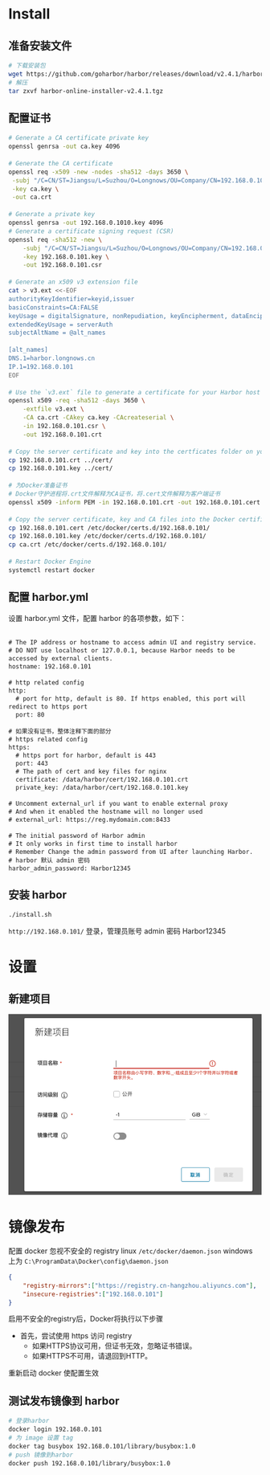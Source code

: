 # Install

## 准备安装文件

```bash
# 下载安装包
wget https://github.com/goharbor/harbor/releases/download/v2.4.1/harbor-online-installer-v2.4.1.tgz
# 解压
tar zxvf harbor-online-installer-v2.4.1.tgz
```

## 配置证书
```bash
# Generate a CA certificate private key
openssl genrsa -out ca.key 4096

# Generate the CA certificate
openssl req -x509 -new -nodes -sha512 -days 3650 \
 -subj "/C=CN/ST=Jiangsu/L=Suzhou/O=Longnows/OU=Company/CN=192.168.0.101" \
 -key ca.key \
 -out ca.crt

# Generate a private key
openssl genrsa -out 192.168.0.1010.key 4096
# Generate a certificate signing request (CSR)
openssl req -sha512 -new \
    -subj "/C=CN/ST=Jiangsu/L=Suzhou/O=Longnows/OU=Company/CN=192.168.0.101" \
    -key 192.168.0.101.key \
    -out 192.168.0.101.csr

# Generate an x509 v3 extension file
cat > v3.ext <<-EOF
authorityKeyIdentifier=keyid,issuer
basicConstraints=CA:FALSE
keyUsage = digitalSignature, nonRepudiation, keyEncipherment, dataEncipherment
extendedKeyUsage = serverAuth
subjectAltName = @alt_names

[alt_names]
DNS.1=harbor.longnows.cn
IP.1=192.168.0.101
EOF

# Use the `v3.ext` file to generate a certificate for your Harbor host
openssl x509 -req -sha512 -days 3650 \
    -extfile v3.ext \
    -CA ca.crt -CAkey ca.key -CAcreateserial \
    -in 192.168.0.101.csr \
    -out 192.168.0.101.crt
    
# Copy the server certificate and key into the certficates folder on your Harbor host.
cp 192.168.0.101.crt ../cert/
cp 192.168.0.101.key ../cert/

# 为Docker准备证书
# Docker守护进程将.crt文件解释为CA证书，将.cert文件解释为客户端证书
openssl x509 -inform PEM -in 192.168.0.101.crt -out 192.168.0.101.cert

# Copy the server certificate, key and CA files into the Docker certificates folder
cp 192.168.0.101.cert /etc/docker/certs.d/192.168.0.101/
cp 192.168.0.101.key /etc/docker/certs.d/192.168.0.101/
cp ca.crt /etc/docker/certs.d/192.168.0.101/

# Restart Docker Engine
systemctl restart docker
```

## 配置 harbor.yml

设置 harbor.yml 文件，配置 harbor 的各项参数，如下：

```ymal

# The IP address or hostname to access admin UI and registry service.
# DO NOT use localhost or 127.0.0.1, because Harbor needs to be accessed by external clients.
hostname: 192.168.0.101

# http related config
http:
  # port for http, default is 80. If https enabled, this port will redirect to https port
  port: 80

# 如果没有证书，整体注释下面的部分
# https related config
https:
  # https port for harbor, default is 443
  port: 443
  # The path of cert and key files for nginx
  certificate: /data/harbor/cert/192.168.0.101.crt
  private_key: /data/harbor/cert/192.168.0.101.key

# Uncomment external_url if you want to enable external proxy
# And when it enabled the hostname will no longer used
# external_url: https://reg.mydomain.com:8433

# The initial password of Harbor admin
# It only works in first time to install harbor
# Remember Change the admin password from UI after launching Harbor.
# harbor 默认 admin 密码
harbor_admin_password: Harbor12345

```

## 安装 harbor

```bash
./install.sh
```

`http://192.168.0.101/` 登录，管理员账号 admin 密码 Harbor12345


# 设置

## 新建项目
![](./assets/images/245bcacfaa518a101692d6dbebd57e17.png)


# 镜像发布

配置 docker 忽视不安全的 registry  linux `/etc/docker/daemon.json` windows 上为 `C:\ProgramData\Docker\config\daemon.json`

```json
{
	"registry-mirrors":["https://registry.cn-hangzhou.aliyuncs.com"],
	"insecure-registries":["192.168.0.101"]
}
```

启用不安全的registry后，Docker将执行以下步骤

* 首先，尝试使用 https 访问 registry
    * 如果HTTPS协议可用，但证书无效，忽略证书错误。
    * 如果HTTPS不可用，请退回到HTTP。

重新启动 docker 使配置生效

## 测试发布镜像到 harbor

```bash
# 登录harbor
docker login 192.168.0.101
# 为 image 设置 tag
docker tag busybox 192.168.0.101/library/busybox:1.0
# push 镜像到harbor
docker push 192.168.0.101/library/busybox:1.0
```